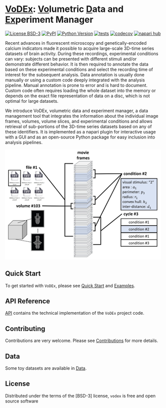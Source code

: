 # <u>VoDEx</u>: <u>Vo</u>lumetric <u>D</u>ata and <u>Ex</u>periment Manager

[![License BSD-3](https://img.shields.io/pypi/l/vodex.svg?color=green)](https://github.com/LemonJust/vodex/raw/main/LICENSE)
[![PyPI](https://img.shields.io/pypi/v/vodex.svg?color=green)](https://pypi.org/project/vodex)
[![Python Version](https://img.shields.io/pypi/pyversions/vodex.svg?color=green)](https://python.org)
[![tests](https://github.com/LemonJust/vodex/workflows/tests/badge.svg)](https://github.com/LemonJust/vodex/actions)
[![codecov](https://codecov.io/gh/LemonJust/vodex/branch/main/graph/badge.svg)](https://codecov.io/gh/LemonJust/vodex)
[![napari hub](https://img.shields.io/endpoint?url=https://api.napari-hub.org/shields/napari-vodex)](https://napari-hub.org/plugins/napari-vodex)

Recent advances in fluorescent microscopy and genetically-encoded calcium indicators made it possible
to acquire large-scale 3D-time series datasets of brain activity. During these recordings, experimental
conditions can vary: subjects can be presented with different stimuli and/or demonstrate different
behavior. It is then required to annotate the data based on these experimental conditions and select the
recording time of interest for the subsequent analysis. Data annotation is usually done manually or using
a custom code deeply integrated with the analysis pipeline. Manual annotation is prone to error and is
hard to document. Custom code often requires loading the whole dataset into the memory or depends
on the exact file representation of data on a disc, which is not optimal for large datasets.

We introduce VoDEx, volumetric data and experiment manager, a data management tool that integrates
the information about the individual image frames, volumes, volume slices, and experimental conditions
and allows retrieval of sub-portions of the 3D-time series datasets based on any of these identifiers. It is
implemented as a napari plugin for interactive usage with a GUI and as an open-source Python package
for easy inclusion into analysis pipelines.

<p align="center">
  <img src="assets/cover.JPG" alt="cover" width="600"/>
</p>

## Quick Start
To get started with `VoDEx`,
please see [Quick Start](https://lemonjust.github.io/vodex/qstart/) and [Examples](https://lemonjust.github.io/vodex/examples/).

## API Reference
[API](https://lemonjust.github.io/vodex/api/) contains the technical implementation of the `VoDEx` project code.

## Contributing

Contributions are very welcome. Please see [Contributions](https://lemonjust.github.io/vodex/contribute/) for more details.

## Data

Some toy datasets are available in [Data](https://lemonjust.github.io/vodex/data/).

## License

Distributed under the terms of the [BSD-3] license,
`vodex` is free and open source software
